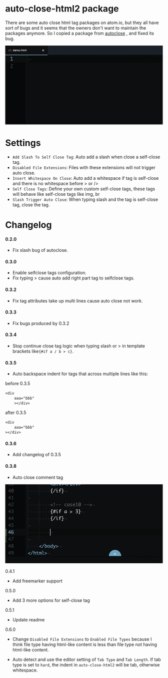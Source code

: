 # auto-close-html2 package

There are some auto close html tag packages on atom.io, but they all have sort of bugs and it seems that the owners don't want to maintain the packages anymore. So I copied a package from [autoclose](https://atom.io/packages/autoclose) , and fixed its bug.

![A screenshot of your package](https://raw.githubusercontent.com/yubaoquan/yubaoquan.github.io/master/images/auto-close-html2-demo/demolow.gif)

# Settings
- `Add Slash To Self Close Tag`: Auto add a slash when close a self-close tag.
- `Disabled File Extensions`: Files with these extensions will not trigger auto close.
- `Insert Whitespace On Close`: Auto add a whitespace if tag is self-close and there is no whitespace before > or />
- `Self Close Tags`: Define your own custom self-close tags, these tags will behave like self-close tags like img, br
- `Slash Trigger Auto Close`: When typing slash and the tag is self-close tag, close the tag.

# Changelog

#### 0.2.0
- Fix slash bug of autoclose.

#### 0.3.0
- Enable selfclose tags configuration.
- Fix typing > cause auto add right part tag to selfclose tags.

#### 0.3.2
- Fix tag attributes take up multi lines cause auto close not work.

#### 0.3.3
- Fix bugs produced by 0.3.2

#### 0.3.4
- Stop continue close tag logic when typing slash or > in template brackets like`{#if a / b > c}`.

#### 0.3.5
- Auto backspace indent for tags that across multiple lines like this:

before 0.3.5
```
<div
    aaa="bbb"
    ></div>
```
after 0.3.5
```
<div
    aaa="bbb"
></div>
```

#### 0.3.6
- Add changelog of 0.3.5


#### 0.3.8
- Auto close comment tag

![A screenshot of 0.3.7](https://raw.githubusercontent.com/yubaoquan/yubaoquan.github.io/master/images/auto-close-html2-demo/commentDemo.gif)

0.4.1
- Add freemarker support

0.5.0
- Add 3 more options for self-close tag

0.5.1
- Update readme

0.6.0
- Change `Disabled File Extensions` to `Enabled File Types` because I think file type having html-like content is less than file type not having html-like content.

- Auto detect and use the editor setting of `Tab Type` and `Tab Length`. If tab type is set to `hard`, the indent in `auto-close-html2` will be tab, otherwise whitespace.
